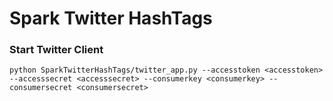 # Spark Twitter HashTags

### Start Twitter Client
`python SparkTwitterHashTags/twitter_app.py --accesstoken <accesstoken> --accesssecret <accesssecret> --consumerkey <consumerkey> --consumersecret <consumersecret>`